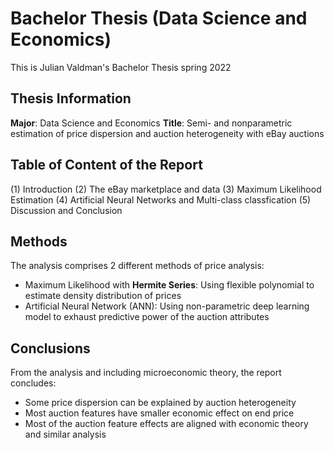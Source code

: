# Bachelor Thesis (Data Science and Economics)
This is Julian Valdman's Bachelor Thesis spring 2022

## Thesis Information

**Major**: Data Science and Economics
**Title**: Semi- and nonparametric estimation of price dispersion and auction heterogeneity with eBay auctions

## Table of Content of the Report

(1) Introduction
(2) The eBay marketplace and data
(3) Maximum Likelihood Estimation
(4) Artificial Neural Networks and Multi-class classfication
(5) Discussion and Conclusion

## Methods
The analysis comprises 2 different methods of price analysis:

* Maximum Likelihood with **Hermite Series**: Using flexible polynomial to estimate density distribution of prices
* Artificial Neural Network (ANN): Using non-parametric deep learning model to exhaust predictive power of the auction attributes

## Conclusions
From the analysis and including microeconomic theory, the report concludes:

* Some price dispersion can be explained by auction heterogeneity
* Most auction features have smaller economic effect on end price
* Most of the auction feature effects are aligned with economic theory and similar analysis 

